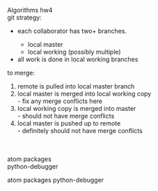 Algorithms hw4<br>
git strategy:
  <ul>
    <li>each collaborator has two+ branches.</li>
    <ul>
      <li> local master</li>
      <li> local working (possibly multiple)</li>
    </ul>
    <li>all work is done in local working branches</li>
  </ul>
    to merge:
    <ol>
      <li>remote is pulled into local master branch</li>
      <li>local master is merged into local working copy<br>
      - fix any merge conflicts here</li>
      <li>local working copy is merged into master<br>
      - should not have merge conflicts</li>
      <li>local master is pushed up to remote<br>
      - definitely should not have merge conflicts</li>
    </ol>
<br>
<br>
atom packages<br>
  python-debugger


atom packages
  python-debugger